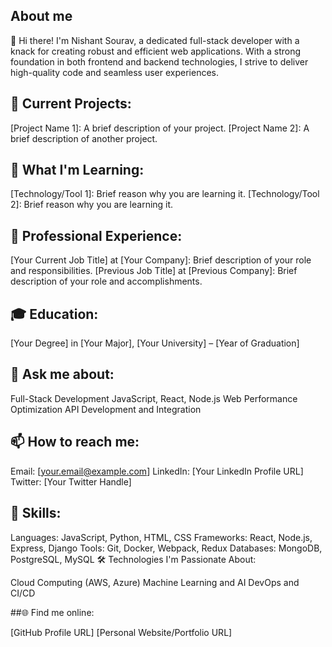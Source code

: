## About me

👋 Hi there! I'm Nishant Sourav, a dedicated full-stack developer with a knack for creating robust and efficient web applications. With a strong foundation in both frontend and backend technologies, I strive to deliver high-quality code and seamless user experiences.

## 🔭 Current Projects:

[Project Name 1]: A brief description of your project.
[Project Name 2]: A brief description of another project.

## 🌱 What I'm Learning:

[Technology/Tool 1]: Brief reason why you are learning it.
[Technology/Tool 2]: Brief reason why you are learning it.

## 💼 Professional Experience:

[Your Current Job Title] at [Your Company]: Brief description of your role and responsibilities.
[Previous Job Title] at [Previous Company]: Brief description of your role and accomplishments.

## 🎓 Education:

[Your Degree] in [Your Major], [Your University] – [Year of Graduation]

## 💬 Ask me about:

Full-Stack Development
JavaScript, React, Node.js
Web Performance Optimization
API Development and Integration

## 📫 How to reach me:

Email: [your.email@example.com]
LinkedIn: [Your LinkedIn Profile URL]
Twitter: [Your Twitter Handle]

## 🚀 Skills:

Languages: JavaScript, Python, HTML, CSS
Frameworks: React, Node.js, Express, Django
Tools: Git, Docker, Webpack, Redux
Databases: MongoDB, PostgreSQL, MySQL
🛠️ Technologies I'm Passionate About:

Cloud Computing (AWS, Azure)
Machine Learning and AI
DevOps and CI/CD

##🌐 Find me online:

[GitHub Profile URL]
[Personal Website/Portfolio URL]
